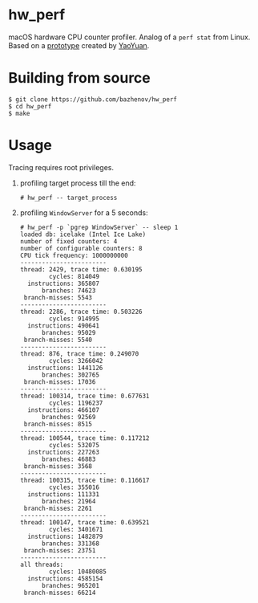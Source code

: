 # hw_perf

macOS hardware CPU counter profiler. Analog of a `perf stat` from Linux. Based on a [prototype](https://gist.github.com/ibireme/173517c208c7dc333ba962c1f0d67d12) created by [YaoYuan](https://github.com/ibireme).

# Building from source

```console
$ git clone https://github.com/bazhenov/hw_perf
$ cd hw_perf
$ make
```

# Usage

Tracing requires root privileges.

1. profiling target process till the end:
   ```console
   # hw_perf -- target_process
   ```
1. profiling `WindowServer` for a 5 seconds:
   ```console
   # hw_perf -p `pgrep WindowServer` -- sleep 1
   loaded db: icelake (Intel Ice Lake)
   number of fixed counters: 4
   number of configurable counters: 8
   CPU tick frequency: 1000000000
   ------------------------
   thread: 2429, trace time: 0.630195
           cycles: 814049
     instructions: 365807
         branches: 74623
    branch-misses: 5543
   ------------------------
   thread: 2286, trace time: 0.503226
           cycles: 914995
     instructions: 490641
         branches: 95029
    branch-misses: 5540
   ------------------------
   thread: 876, trace time: 0.249070
           cycles: 3266042
     instructions: 1441126
         branches: 302765
    branch-misses: 17036
   ------------------------
   thread: 100314, trace time: 0.677631
           cycles: 1196237
     instructions: 466107
         branches: 92569
    branch-misses: 8515
   ------------------------
   thread: 100544, trace time: 0.117212
           cycles: 532075
     instructions: 227263
         branches: 46883
    branch-misses: 3568
   ------------------------
   thread: 100315, trace time: 0.116617
           cycles: 355016
     instructions: 111331
         branches: 21964
    branch-misses: 2261
   ------------------------
   thread: 100147, trace time: 0.639521
           cycles: 3401671
     instructions: 1482879
         branches: 331368
    branch-misses: 23751
   ------------------------
   all threads:
           cycles: 10480085
     instructions: 4585154
         branches: 965201
    branch-misses: 66214
   ```
